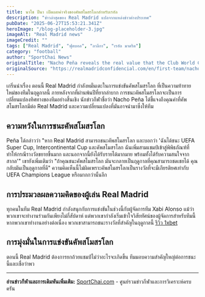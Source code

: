 ```yaml
---
title: นาโช ปีนา เปิดเผยค่าจริงของคัพสโมสรโลกสำหรับเรอัล
description: "ข่าวล่าสุดของ Real Madrid แปลจากแหล่งข่าวต่างประเทศ"
pubDate: "2025-06-27T15:53:21.341Z"
heroImage: "/blog-placeholder-3.jpg"
imageAlt: "Real Madrid news"
imageCredit: ""
tags: ["Real Madrid", "ฟุตบอล", "ลาลีกา", "เรอัล มาดริด"]
category: "football"
author: "SportChai News"
originalTitle: "Nacho Peña reveals the real value that the Club World Cup has for Real Madrid"
originalSource: "https://realmadridconfidencial.com/en/first-team/nacho-pena-reveals-the-real-value-that-the-club-world-cup-holds-for-real-madrid"
---
```


เกริ่นนำเรื่อง
ตอนนี้ Real Madrid กำลังหมั่นเตะในการแข่งขันคัพสโมสรโลก ที่เป็นความท้าทายใหม่ของทีมในฤดูกาลนี้ ภายหลังจากที่ผ่านพ้นปีที่ยากลำบาก การชนะคัพสโมสรโลกจะเป็นการเปลี่ยนแปลงทิศทางของทีมอย่างสิ้นเชิง นักข่าวกีฬาชื่อว่า Nacho Peña ได้ชี้แจงถึงคุณค่าที่คัพสโมสรโลกมีต่อ Real Madrid และความเปลี่ยนแปลงที่มันอาจนำมาซึ่งให้ทีม

## ความหวังในการชนะคัพสโมสรโลก
Peña ได้กล่าวว่า "หาก Real Madrid สามารถชนะคัพสโมสรโลก และบอกว่า 'ฉันได้ชนะ UEFA Super Cup, Intercontinental Cup และคัพสโมสรโลก ฉันเพิ่มสามแชมป์เข้าสู่พิพิธภัณฑ์ที่ทำให้กรณีรางวัลขยายขึ้นมาก และนอกจากนี้ยังได้รับรายได้มากมาย พร้อมทั้งได้รับความสนใจจากสากล'" เขายังเพิ่มเติมว่า "ถ้าคุณชนะคัพสโมสรโลก มันจะกลายเป็นฤดูกาลที่คุณสามารถชดเชยได้ คุณกลับมันเป็นฤดูกาลที่ดี" ความคิดเห็นนี้ไม่ผิดเพราะคัพสโมสรโลกเป็นรางวัลที่จะมีเกียรติยศเท่ากับ UEFA Champions League หรือมากกว่านั้นอีก

## การประมวลผลความคิดของผู้เล่น Real Madrid
ทุกคนในทีม Real Madrid กำลังสนุกกับการแข่งขันในช่วงนี้กับผู้จัดการทีม Xabi Alonso แม้ว่าพวกเขาจะทำงานร่วมกันเพียงไม่กี่สัปดาห์ แต่พวกเขากำลังเริ่มเข้าใจวิสัยทัศน์ของผู้จัดการสำหรับทีมนี้ หากพวกเขาทำงานอย่างต่อเนื่อง พวกเขาสามารถชนะรางวัลที่สำคัญในฤดูกาลนี้ [รีวิว 1xbet](https://sportchai.com/%E0%B8%A3%E0%B8%B5%E0%B8%A7%E0%B8%B4%E0%B8%A7%E0%B8%84%E0%B8%B2%E0%B8%AA%E0%B8%B4%E0%B9%82%E0%B8%99/1xbet-%E0%B8%A3%E0%B8%A7%E0%B8%A7/)

## การมุ่งมั่นในการแข่งขันคัพสโมสรโลก
ตอนนี้ Real Madrid ต้องการยกถ้วยแชมป์ไม่ว่าอะไรจะเกิดขึ้น ทีมมอบความสำคัญใหญ่ต่อการชนะนี้และเชื่อว่าพว

---

**อ่านข่าวกีฬาและการเดิมพันเพิ่มเติม:** [SportChai.com](https://sportchai.com) - ศูนย์รวมข่าวกีฬาและการวิเคราะห์ครบครัน